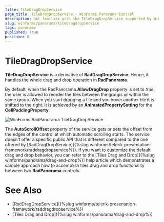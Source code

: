 ```yaml
---
title: TileDragDropService
page_title: TileDragDropService - WinForms Panorama Control
description: Get familiar with the TileDragDropService supported by WinForms Panorama.
slug: winforms/panorama/tiledragdropservice
tags: panorama
published: True
position: 0 
---
```


# TileDragDropService

**TileDragDropService** is a derivative of **RadDragDropService**. Hence, it handles the whole drag and drop operation in **RadPanorama**.

By default, when the RadPanorama.**AllowDragDrop** property is set to *true*, the user is allowed to reorder the tiles between the groups or within the same group. When you start dragging a tile and you hover another tile it is shifted to the right. It is achieved by an **AnimatedPropertySetting** for the **CellPaddingProperty**.

![WinForms RadPanorama TileDragDropService](images/panorama-tiledragdropservice001.gif)

The **AutoScrollOffset** property of the service gets or sets the offset from the edges of the control at which automatic scrolling starts. The service doesn't offer a specific public API that is different compared to the one offered by [RadDragDropService]({%slug winforms/telerik-presentation-framework/raddragdropservice%}). If you want to customize the default drag and drop behavior, you can refer to the [Tiles Drag and Drop]({%slug winforms/panorama/drag-and-drop%}) help article which demonstrates a sample approach how to accomplish tiles drag and drop functionality between two **RadPanorama** controls.

# See Also

* [RadDragDropService]({%slug winforms/telerik-presentation-framework/raddragdropservice%})	
* [Tiles Drag and Drop]({%slug winforms/panorama/drag-and-drop%})
